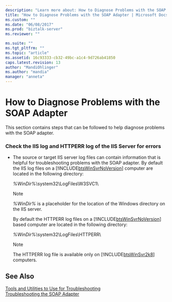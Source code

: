 ```yaml
---
description: "Learn more about: How to Diagnose Problems with the SOAP Adapter"
title: "How to Diagnose Problems with the SOAP Adapter | Microsoft Docs"
ms.custom: ""
ms.date: "06/08/2017"
ms.prod: "biztalk-server"
ms.reviewer: ""

ms.suite: ""
ms.tgt_pltfrm: ""
ms.topic: "article"
ms.assetid: 16c93333-cb32-49bc-a1c4-9d726ab41850
caps.latest.revision: 13
author: "MandiOhlinger"
ms.author: "mandia"
manager: "anneta"
---
```

# How to Diagnose Problems with the SOAP Adapter
This section contains steps that can be followed to help diagnose problems with the SOAP adapter.  
  
### Check the IIS log and HTTPERR log of the IIS Server for errors  
  
- The source or target IIS server log files can contain information that is helpful for troubleshooting problems with the SOAP adapter. By default the IIS log files on a [!INCLUDE[btsWinSvrNoVersion](../includes/btswinsvrnoversion-md.md)] computer are located in the following directory:  
  
   <em>%WinDir%\\</em>system32\LogFiles\W3SVC1\  
  
  > [!NOTE]
  >  *%WinDir%* is a placeholder for the location of the Windows directory on the IIS server.  
  
   By default the HTTPERR log files on a [!INCLUDE[btsWinSvrNoVersion](../includes/btswinsvrnoversion-md.md)] based computer are located in the following directory:  
  
   <em>%WinDir%\\</em>system32\LogFiles\HTTPERR\  
  
  > [!NOTE]
  >  The HTTPERR log file is available only on [!INCLUDE[btsWinSvr2k8](../includes/btswinsvr2k8-md.md)] computers.  
  
## See Also  
 [Tools and Utilities to Use for Troubleshooting](../core/tools-and-utilities-to-use-for-troubleshooting.md)   
 [Troubleshooting the SOAP Adapter](../core/troubleshooting-the-soap-adapter.md)
